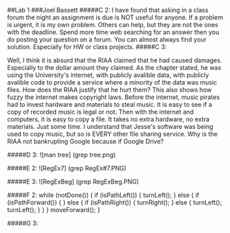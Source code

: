 ##Lab 1
###Joel Bassett
#####C 2:
I have found that asking in a class forum the night an assignment is due is NOT useful for anyone. If a problem is urgent, it is my own problem. Others can help, but they are not the ones with the deadline.
Spend more time web searching for an answer then you do posting your question on a forum. You can almost always find your solution. Especially for HW or class projects.
#####C 3:

Well, I think it is absurd that the RIAA claimed that he had caused damages. Especially to the dollar amount they claimed. As the chapter stated, he was using the University's internet, with publicly avalible data, with publicly avalible code to provide a service where a minority of the data was music files. How does the RIAA justify that he hurt them? This also shows how fuzzy the internet makes copyright laws. Before the internet, music pirates had to invest hardware and materials to steal music. It is easy to see if a copy of recorded music is legal or not. Then with the internet and computers, it is easy to copy a file. It takes no extra hardware, no extra materials. Just some time. I understand that Jesse's software was being used to copy music, but so is EVERY other file sharing service. Why is the RIAA not bankrupting Google because if Google Drive?

#####D 3:
![man tree] (grep tree.png)

#####E 2:
![RegEx7] (grep RegEx#7.PNG)

#####E 3:
![RegExBeg] (grep RegExBeg.PNG)

#####F 2:
while (notDone()) {
  if (isPathLeft()) {
    turnLeft();
  } else {
    if (isPathForward()) {
    } else {
      if (isPathRight()) {
        turnRight();
      } else {
        turnLeft();
        turnLeft();
      }
    }
  }
  moveForward();
}


#####G 3:
